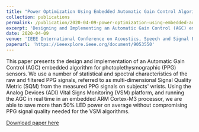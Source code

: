 ```yaml
---
title: "Power Optimization Using Embedded Automatic Gain Control Algorithm with Photoplethysmography Signal Quality Classification"
collection: publications
permalink: /publication/2020-04-09-power-optimization-using-embedded-automatic-gain-control-algorithm-with-photoplethysmography-signal-quality-classification
excerpt: 'Designing and Implementing an Automatic Gain Control (AGC) embedded algorithm for photoplethysmographic (PPG) sensors.'
date: 2020-04-09
venue: 'IEEE International Conference on Acoustics, Speech and Signal Processing (ICASSP)'
paperurl: 'https://ieeexplore.ieee.org/document/9053550'
---
```

This paper presents the design and implementation of an Automatic Gain Control (AGC) embedded algorithm for photoplethysmographic (PPG) sensors. We use a number of statistical and spectral characteristics of the raw and filtered PPG signals, referred to as multi-dimensional Signal Quality Metric (SQM) from the measured PPG signals on subjects' wrists. Using the Analog Devices (ADI) Vital Signs Monitoring (VSM) platform, and running the AGC in real time in an embedded ARM Cortex-M3 processor, we are able to save more than 50% LED power on average without compromising PPG signal quality needed for the VSM algorithms.

[Download paper here](https://ieeexplore.ieee.org/document/9053550)

